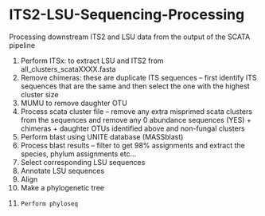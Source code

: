 # ITS2-LSU-Sequencing-Processing
Processing downstream ITS2 and LSU data from the output of the SCATA pipeline

1)	Perform ITSx: to extract LSU and ITS2 from all_clusters_scataXXXX.fasta
2)	Remove chimeras: these are duplicate ITS sequences – first identify ITS sequences that are the same and then select the one with the highest cluster size
3)	MUMU to remove daughter OTU
4)	Process scata cluster file – remove any extra misprimed scata clusters from the sequences and remove any 0 abundance sequences (YES) + chimeras + daughter OTUs identified above and non-fungal clusters
5)	Perform blast using UNITE database (MASSblast)
6)	Process blast results – filter to get 98% assignments and extract the species, phylum assignments etc…
7)	Select corresponding LSU sequences
8)	Annotate LSU sequences
9)	 Align
10)	Make a phylogenetic tree
11)		Perform phyloseq
